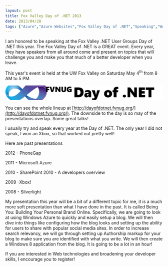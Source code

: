 ```yaml
---
layout: post
title: Fox Valley Day of .NET 2013
date: 2013/04/28
tags: ["Azure","Azure Websites","Fox Valley Day of .NET","Speaking","WordPress"]
---
```


I am honored to be speaking at the Fox Valley .NET User Groups Day of .NET this year. The Fox Valley Day of .NET is a GREAT event. Every year, they have speakers from all around come and present on topics that will challenge you and make you that much of a better developer when you leave.

This year's event is held at the UW Fox Valley on Saturday May 4<sup>th</sup> from 8 AM to 5 PM. 

![](042813_1530_FoxValleyDa1.png)

You can see the whole lineup at [http://dayofdotnet.fvnug.org/](http://dayofdotnet.fvnug.org/). The downside to the day is so may of the presentations overlap. Some great talks!

I usually try and speak every year at the Day of .NET. The only year I did not speak, I won an Xbox, so that worked out pretty well!

Here are past presentations

2012 - PhoneGap

2011 - Microsoft Azure 

2010 - SharePoint 2010 -  A developers overview

2009 -Xbox!

2008 - Silverlight

My presentation this year will be a bit of a different topic for me, it is a much more soft presentation than what I have done in the past. It is called Being You: Building Your Personal Brand Online. Specifically, we are going to look at using Windows Azure to quickly and easily setup a blog. We will then dive into things like configuring how the blog looks and setting up the ability for users to share with popular social media sites.  In order to increase search relevancy, we will go through setting up Authorship markup for your blog to make sure you are identified with what you write. We will then create a Windows 8 application from the blog. It is going to be a lot in an hour!

If you are interested in Web technologies and broadening your developer skills, I encourage you to register!

  